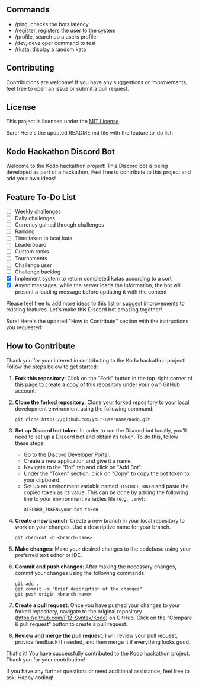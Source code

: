 ## Commands
- /ping, checks the bots latency
- /register, registers the user to the system
- /profile, search up a users profile
- /dev, developer command to test
- /rkata, display a random kata
## Contributing
Contributions are welcome! If you have any suggestions or improvements, feel free to open an issue or submit a pull request.

## License
This project is licensed under the [MIT License](LICENSE).

Sure! Here's the updated README.md file with the feature to-do list:

## Kodo Hackathon Discord Bot

Welcome to the Kodo hackathon project! This Discord bot is being developed as part of a hackathon. Feel free to contribute to this project and add your own ideas!

## Feature To-Do List

- [ ] Weekly challenges
- [ ] Daily challenges
- [ ] Currency gained through challenges
- [ ] Ranking
- [ ] Time taken to beat kata
- [ ] Leaderboard
- [ ] Custom ranks
- [ ] Tournaments
- [ ] Challenge user
- [ ] Challenge backlog
- [x] Implement system to return completed katas according to a sort
- [x] Async messages, while the server loads the information, the bot will present a loading message before updating it with the content

Please feel free to add more ideas to this list or suggest improvements to existing features. Let's make this Discord bot amazing together!

Sure! Here's the updated "How to Contribute" section with the instructions you requested:

## How to Contribute
Thank you for your interest in contributing to the Kodo hackathon project! Follow the steps below to get started:

1. **Fork this repository**: Click on the "Fork" button in the top-right corner of this page to create a copy of this repository under your own GitHub account.

2. **Clone the forked repository**: Clone your forked repository to your local development environment using the following command:
   ```
   git clone https://github.com/your-username/Kodo.git
   ```

3. **Set up Discord bot token**: In order to run the Discord bot locally, you'll need to set up a Discord bot and obtain its token. To do this, follow these steps:
   - Go to the [Discord Developer Portal](https://discord.com/developers/applications).
   - Create a new application and give it a name.
   - Navigate to the "Bot" tab and click on "Add Bot".
   - Under the "Token" section, click on "Copy" to copy the bot token to your clipboard.
   - Set up an environment variable named `DISCORD_TOKEN` and paste the copied token as its value. This can be done by adding the following line to your environment variables file (e.g., `.env`):
     ```
     DISCORD_TOKEN=your-bot-token
     ```

4. **Create a new branch**: Create a new branch in your local repository to work on your changes. Use a descriptive name for your branch.
   ```
   git checkout -b <branch-name>
   ```

5. **Make changes**: Make your desired changes to the codebase using your preferred text editor or IDE.

6. **Commit and push changes**: After making the necessary changes, commit your changes using the following commands:
   ```
   git add .
   git commit -m "Brief description of the changes"
   git push origin <branch-name>
   ```

7. **Create a pull request**: Once you have pushed your changes to your forked repository, navigate to the original repository (https://github.com/F12-Syntex/Kodo) on GitHub. Click on the "Compare & pull request" button to create a pull request.

8. **Review and merge the pull request**: I will review your pull request, provide feedback if needed, and then merge it if everything looks good.

That's it! You have successfully contributed to the Kodo hackathon project. Thank you for your contribution!

If you have any further questions or need additional assistance, feel free to ask. Happy coding!
